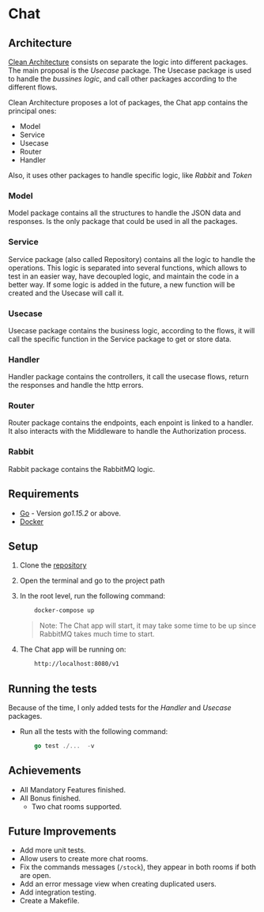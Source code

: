 # Chat

## Architecture

[Clean Architecture](https://blog.cleancoder.com/uncle-bob/2012/08/13/the-clean-architecture.html) consists on separate the logic into different packages. The main proposal is the _Usecase_ package.
The Usecase package is used to handle the _bussines logic_, and call other packages according to the different flows.

Clean Architecture proposes a lot of packages, the Chat app contains the principal ones:

* Model
* Service
* Usecase
* Router
* Handler

Also, it uses other packages to handle specific logic, like _Rabbit_ and _Token_

### Model

Model package contains all the structures to handle the JSON data and responses.
Is the only package that could be used in all the packages.

### Service

Service package (also called Repository) contains all the logic to handle the operations. This logic is separated into several functions, which allows to test in an easier way, have decoupled logic, and maintain the code in a better way.
If some logic is added in the future, a new function will be created and the Usecase will call it.

### Usecase

Usecase package contains the business logic, according to the flows, it will call the specific function in the Service package to get or store data.

### Handler

Handler package contains the controllers, it call the usecase flows, return the responses and handle the http errors.

### Router

Router package contains the endpoints, each enpoint is linked to a handler.
It also interacts with the Middleware to handle the Authorization process.

### Rabbit

Rabbit package contains the RabbitMQ logic.

## Requirements

* [Go](https://golang.org/doc/install) - Version _go1.15.2_ or above.
* [Docker](https://docs.docker.com/get-docker/)

## Setup

1. Clone the [repository](https://github.com/varopxndx/chat)

1. Open the terminal and go to the project path

1. In the root level, run the following command:

    ```sh
        docker-compose up
    ```

    > Note: The Chat app will start, it may take some time to be up since RabbitMQ takes much time to start.

1. The Chat app will be running on:

    ```sh
        http://localhost:8080/v1
    ```

## Running the tests

Because of the time, I only added tests for the _Handler_ and _Usecase_ packages.

* Run all the tests with the following command:

    ```go
        go test ./...  -v
    ```

## Achievements

* All Mandatory Features finished.
* All Bonus finished.
  * Two chat rooms supported.

## Future Improvements

* Add more unit tests.
* Allow users to create more chat rooms.
* Fix the commands messages (`/stock`), they appear in both rooms if both are open.
* Add an error message view when creating duplicated users.
* Add integration testing.
* Create a Makefile.
